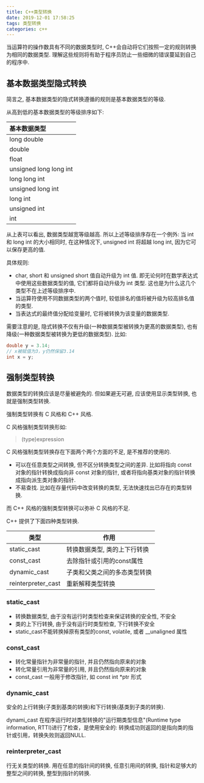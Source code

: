 ```yaml
---
title: C++类型转换
date: 2019-12-01 17:58:25
tags: 类型转换
categories: c++
---
```


当运算符的操作数具有不同的数据类型时, C++会自动将它们按照一定的规则转换为相同的数据类型. 理解这些规则将有助于程序员防止一些细微的错误蔓延到自己的程序中.

## 基本数据类型隐式转换

简言之, 基本数据类型的隐式转换遵循的规则是基本数据类型的等级.

<!--more-->

从高到低的基本数据类型的等级排序如下:

|基本数据类型|
|:---|
|long double|
|double|
|float|
|unsigned long long int|
|long long int|
|unsigned long int|
|long int|
|unsigned int|
|int|

从上表可以看出, 数据类型越宽等级越高. 所以上述等级排序存在一个例外: 当 int 和 long int 的大小相同时, 在这种情况下, unsigned int 将超越 long int, 因为它可以保存更高的值.

具体规则:

- char, short 和 unsigned short 值自动升级为 int 值. 即无论何时在数学表达式中使用这些数据类型的值, 它们都将自动升级为 int 类型. 这也是为什么这几个类型不在上述等级排序中.
- 当运算符使用不同数据类型的两个值时, 较低排名的值将被升级为较高排名值的类型.
- 当表达式的最终值分配给变量时, 它将被转换为该变量的数据类型.

需要注意的是, 隐式转换不仅有升级(一种数据类型被转换为更髙的数据类型), 也有降级(一种数据类型被转换为更低的数据类型). 比如:

```c++
double y = 3.14;
// x被赋值为3，y仍然保留3.14
int x = y;
```

## 强制类型转换

数据类型的转换应该是尽量被避免的. 但如果避无可避, 应该使用显示类型转换, 也就是强制类型转换.

强制类型转换有 C 风格和 C++ 风格.

C 风格强制类型转换形如:

> (type)expression

C 风格强制类型转换存在下面两个两个方面的不足, 是不推荐的使用的.

- 可以在任意类型之间转换, 但不区分转换类型之间的差异. 比如将指向 const 对象的指针转换成指向非 const 对象的指针, 或者将指向基类对象的指针转换成指向派生类对象的指针.
- 不易查找. 比如在存量代码中改变转换的类型, 无法快速找出已存在的类型转换.

而 C++ 风格的强制类型转换可以弥补 C 风格的不足.

C++ 提供了下面四种类型转换.

|类型|作用|
|---|---|
static_cast|转换数据类型, 类的上下行转换
const_cast|去除指针或引用的const属性
dynamic_cast|子类和父类之间的多态类型转换
reinterpreter_cast|重新解释类型转换

### static_cast

- 转换数据类型, 由于没有运行时类型检查来保证转换的安全性, 不安全
- 类的上下行转换, 由于没有运行时类型检查, 下行转换不安全
- static_cast不能转换掉原有类型的const, volatile, 或者 __unaligned 属性

### const_cast

- 转化常量指针为非常量的指针, 并且仍然指向原来的对象
- 转化常量引用为非常量的引用, 并且仍然指向原来的对象
- const_cast 一般用于修改指针, 如 const int *ptr 形式

### dynamic_cast

安全的上行转换(子类到基类的转换)和下行转换(基类到子类的转换).

dynami_cast 在程序运行时对类型转换的"运行期类型信息"(Runtime type information, RTTI)进行了检查，是使用安全的: 转换成功则返回的是指向类的指针或引用，转换失败则返回NULL.

### reinterpreter_cast

行无关类型的转换. 用在任意的指针间的转换, 任意引用间的转换, 指针和足够大的整型之间的转换, 整型到指针的转换.
